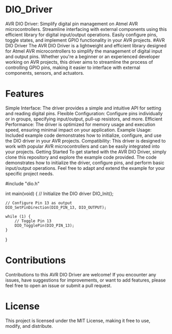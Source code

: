 # DIO_Driver
AVR DIO Driver: Simplify digital pin management on Atmel AVR microcontrollers. Streamline interfacing with external components using this efficient library for digital input/output operations. Easily configure pins, toggle states, and implement GPIO functionality in your AVR projects.
#AVR DIO Driver
The AVR DIO Driver is a lightweight and efficient library designed for Atmel AVR microcontrollers to simplify the management of digital input and output pins. Whether you're a beginner or an experienced developer working on AVR projects, this driver aims to streamline the process of controlling GPIO pins, making it easier to interface with external components, sensors, and actuators.

# Features
Simple Interface: The driver provides a simple and intuitive API for setting and reading digital pins.
Flexible Configuration: Configure pins individually or in groups, specifying input/output, pull-up resistors, and more.
Efficient Performance: The driver is optimized for memory usage and execution speed, ensuring minimal impact on your application.
Example Usage: Included example code demonstrates how to initialize, configure, and use the DIO driver in your AVR projects.
Compatibility: This driver is designed to work with popular AVR microcontrollers and can be easily integrated into your projects.
Getting Started
To get started with the AVR DIO Driver, simply clone this repository and explore the example code provided. The code demonstrates how to initialize the driver, configure pins, and perform basic input/output operations. Feel free to adapt and extend the example for your specific project needs.


#include "dio.h"

int main(void) {
    // Initialize the DIO driver
    DIO_Init();
    
    // Configure Pin 13 as output
    DIO_SetPinDirection(DIO_PIN_13, DIO_OUTPUT);
    
    while (1) {
        // Toggle Pin 13
        DIO_TogglePin(DIO_PIN_13);
    }
}
# Contributions
Contributions to this AVR DIO Driver are welcome! If you encounter any issues, have suggestions for improvements, or want to add features, please feel free to open an issue or submit a pull request.

# License
This project is licensed under the MIT License, making it free to use, modify, and distribute.
